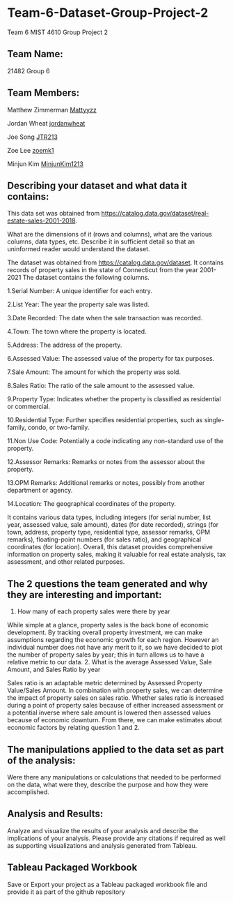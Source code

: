 # Team-6-Dataset-Group-Project-2

Team 6 MIST 4610 Group Project 2
## Team Name:

21482 Group 6 

## Team Members:

Matthew Zimmerman [Mattyyzz](https://github.com/Mattyyzz)

Jordan Wheat [jordanwheat](https://github.com/jordanwheat)

Joe Song [JTR213](https://github.com/JTR21)

Zoe Lee [zoemk1](https://github.com/zoemkl)

Minjun Kim [MinjunKim1213](https://github.com/MinjunKim1213)

## Describing your dataset and what data it contains:
This data set was obtained from https://catalog.data.gov/dataset/real-estate-sales-2001-2018.

What are the dimensions of it (rows and columns), what are the various
columns, data types, etc. Describe it in sufficient detail so that an uninformed reader would
understand the dataset.


The dataset was obtained from https://catalog.data.gov/dataset. It contains records of property sales in the state of Connecticut from the year 2001-2021
The dataset contains the following columns.

1.Serial Number: A unique identifier for each entry.

2.List Year: The year the property sale was listed.

3.Date Recorded: The date when the sale transaction was recorded.

4.Town: The town where the property is located.

5.Address: The address of the property.

6.Assessed Value: The assessed value of the property for tax purposes.

7.Sale Amount: The amount for which the property was sold.

8.Sales Ratio: The ratio of the sale amount to the assessed value.

9.Property Type: Indicates whether the property is classified as residential or commercial.

10.Residential Type: Further specifies residential properties, such as single-family, condo, or two-family.

11.Non Use Code: Potentially a code indicating any non-standard use of the property.

12.Assessor Remarks: Remarks or notes from the assessor about the property.

13.OPM Remarks: Additional remarks or notes, possibly from another department or agency.

14.Location: The geographical coordinates of the property.

It contains various data types, including integers (for serial number, list year, assessed value, sale amount), dates (for date recorded), strings (for town, address, property type, residential type, assessor remarks, OPM remarks), floating-point numbers (for sales ratio), and geographical coordinates (for location).
Overall, this dataset provides comprehensive information on property sales, making it valuable for real estate analysis, tax assessment, and other related purposes.

## The 2 questions the team generated and why they are interesting and important:

1. How many of each property sales were there by year

While simple at a glance, property sales is the back bone of economic development. By tracking overall property investment, we can make assumptions regarding the economic growth for each region. However an individual number does not have any merit to it, so we have decided to plot the number of property sales by year; this in turn allows us to have a relative metric to our data.
2. What is the average Assessed Value, Sale Amount, and Sales Ratio by year

Sales ratio is an adaptable metric determined by Assessed Property Value/Sales Amount. In combination with property sales, we can determine the impact of property sales on sales ratio. Whether sales ratio is increased during a point of property sales because of either increased assessment or a potential inverse where sale amount is lowered then assessed values because of economic downturn. From there, we can make estimates about economic factors by relating question 1 and 2.

## The manipulations applied to the data set as part of the analysis:
Were there any manipulations or calculations that needed to be performed on the data, what were
they, describe the purpose and how they were accomplished.

## Analysis and Results:
Analyze and visualize the results of your analysis and describe the implications of your analysis.
Please provide any citations if required as well as supporting visualizations and analysis
generated from Tableau.

## Tableau Packaged Workbook
Save or Export your project as a Tableau packaged workbook file and provide it as part of the
github repository
